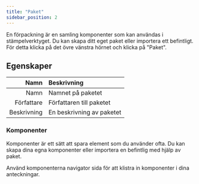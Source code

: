 ```yaml
---
title: "Paket"
sidebar_position: 2
---
```


En förpackning är en samling komponenter som kan användas i stämpelverktyget. Du kan skapa ditt eget paket eller importera ett befintligt. För detta klicka på det övre vänstra hörnet och klicka på "Paket".

## Egenskaper

|        Namn | Beskrivning               |
| -----------:|:------------------------- |
|        Namn | Namnet på paketet         |
|  Författare | Författaren till paketet  |
| Beskrivning | En beskrivning av paketet |

### Komponenter

Komponenter är ett sätt att spara element som du använder ofta. Du kan skapa dina egna komponenter eller importera en befintlig med hjälp av paket.

Använd komponenterna navigator sida för att klistra in komponenter i dina anteckningar.
